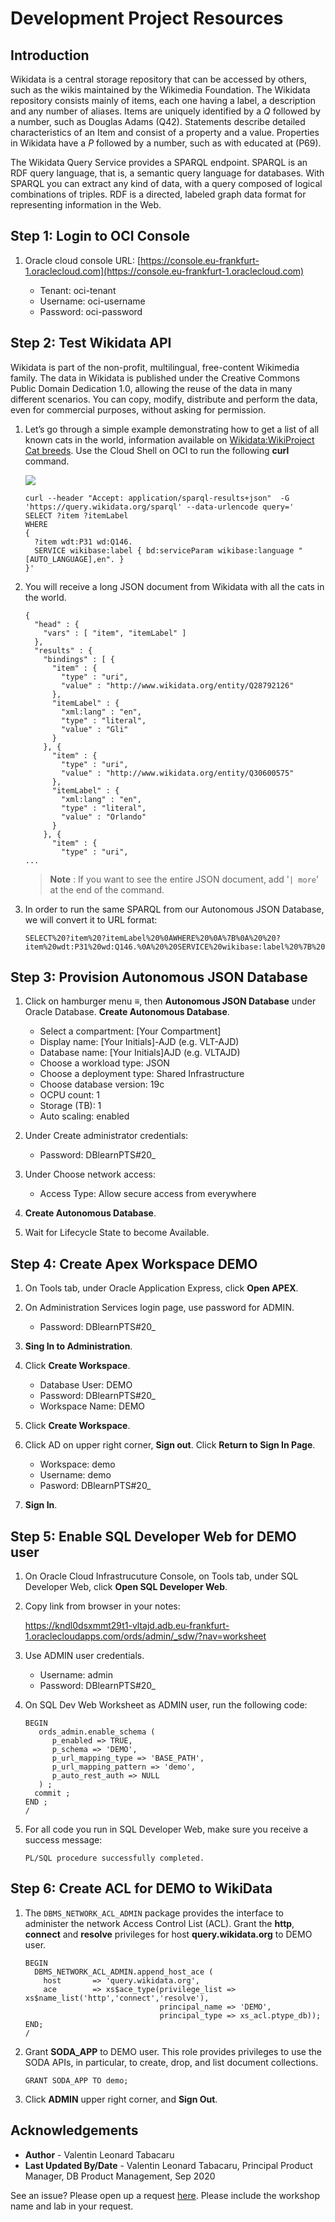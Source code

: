 # Development Project Resources
    
## Introduction
    
Wikidata is a central storage repository that can be accessed by others, such as the wikis maintained by the Wikimedia Foundation. The Wikidata repository consists mainly of items, each one having a label, a description and any number of aliases. Items are uniquely identified by a *Q* followed by a number, such as Douglas Adams (Q42). Statements describe detailed characteristics of an Item and consist of a property and a value. Properties in Wikidata have a *P* followed by a number, such as with educated at (P69).
    
The Wikidata Query Service provides a SPARQL endpoint. SPARQL is an RDF query language, that is, a semantic query language for databases. With SPARQL you can extract any kind of data, with a query composed of logical combinations of triples. RDF is a directed, labeled graph data format for representing information in the Web.
    
## Step 1: Login to OCI Console
    
1. Oracle cloud console URL: [https://console.eu-frankfurt-1.oraclecloud.com](https://console.eu-frankfurt-1.oraclecloud.com)
    
    - Tenant: oci-tenant
    - Username: oci-username
    - Password: oci-password
    
## Step 2: Test Wikidata API
    
Wikidata is part of the non-profit, multilingual, free-content Wikimedia family. The data in Wikidata is published under the Creative Commons Public Domain Dedication 1.0, allowing the reuse of the data in many different scenarios. You can copy, modify, distribute and perform the data, even for commercial purposes, without asking for permission.
    
1. Let’s go through a simple example demonstrating how to get a list of all known cats in the world, information available on [Wikidata:WikiProject Cat breeds](https://www.wikidata.org/wiki/Wikidata:WikiProject_Cat_breeds). Use the Cloud Shell on OCI to run the following **curl** command. 
    
    ![](./images/cloudShell.jpg "")
    
    ````
    curl --header "Accept: application/sparql-results+json"  -G 'https://query.wikidata.org/sparql' --data-urlencode query='
    SELECT ?item ?itemLabel 
    WHERE 
    {
      ?item wdt:P31 wd:Q146.
      SERVICE wikibase:label { bd:serviceParam wikibase:language "[AUTO_LANGUAGE],en". }
    }'
    ````
    
2. You will receive a long JSON document from Wikidata with all the cats in the world.
    
    ````
    {
      "head" : {
        "vars" : [ "item", "itemLabel" ]
      },
      "results" : {
        "bindings" : [ {
          "item" : {
            "type" : "uri",
            "value" : "http://www.wikidata.org/entity/Q28792126"
          },
          "itemLabel" : {
            "xml:lang" : "en",
            "type" : "literal",
            "value" : "Gli"
          }
        }, {
          "item" : {
            "type" : "uri",
            "value" : "http://www.wikidata.org/entity/Q30600575"
          },
          "itemLabel" : {
            "xml:lang" : "en",
            "type" : "literal",
            "value" : "Orlando"
          }
        }, {
          "item" : {
            "type" : "uri",
    ...
    ````
    
    >**Note** : If you want to see the entire JSON document, add '` | more `' at the end of the command.
    
3. In order to run the same SPARQL from our Autonomous JSON Database, we will convert it to URL format:
    
    ````
    SELECT%20?item%20?itemLabel%20%0AWHERE%20%0A%7B%0A%20%20?item%20wdt:P31%20wd:Q146.%0A%20%20SERVICE%20wikibase:label%20%7B%20bd:serviceParam%20wikibase:language%20%22[AUTO_LANGUAGE],en%22.%20%7D%0A%7D
    ````
    
## Step 3: Provision Autonomous JSON Database
    
1. Click on hamburger menu ≡, then **Autonomous JSON Database** under Oracle Database. **Create Autonomous Database**.
    
    - Select a compartment: [Your Compartment]
    - Display name: [Your Initials]-AJD (e.g. VLT-AJD)
    - Database name: [Your Initials]AJD (e.g. VLTAJD)
    - Choose a workload type: JSON
    - Choose a deployment type: Shared Infrastructure
    - Choose database version: 19c
    - OCPU count: 1
    - Storage (TB): 1
    - Auto scaling: enabled
    
2. Under Create administrator credentials:
    
    - Password: DBlearnPTS#20_
    
3. Under Choose network access:
    
    - Access Type: Allow secure access from everywhere
    
4. **Create Autonomous Database**.
    
5. Wait for Lifecycle State to become Available.
    
## Step 4: Create Apex Workspace DEMO
    
1. On Tools tab, under Oracle Application Express, click **Open APEX**.
    
2. On Administration Services login page, use password for ADMIN.
    
    - Password: DBlearnPTS#20_
    
3. **Sing In to Administration**.
    
4. Click **Create Workspace**.
    
    - Database User: DEMO
    - Password: DBlearnPTS#20_
    - Workspace Name: DEMO
    
5. Click **Create Workspace**.
    
6. Click AD on upper right corner, **Sign out**. Click **Return to Sign In Page**.
    
    - Workspace: demo
    - Username: demo
    - Pasword: DBlearnPTS#20_
    
7. **Sign In**.
    
## Step 5: Enable SQL Developer Web for DEMO user
    
1. On Oracle Cloud Infrastrucuture Console, on Tools tab, under SQL Developer Web, click **Open SQL Developer Web**.
    
2. Copy link from browser in your notes:
    
    https://kndl0dsxmmt29t1-vltajd.adb.eu-frankfurt-1.oraclecloudapps.com/ords/admin/_sdw/?nav=worksheet
    
3. Use ADMIN user credentials.
    
    - Username: admin
    - Password: DBlearnPTS#20_
    
4. On SQL Dev Web Worksheet as ADMIN user, run the following code:
    
    ````
    BEGIN 
       ords_admin.enable_schema (
          p_enabled => TRUE,
          p_schema => 'DEMO',
          p_url_mapping_type => 'BASE_PATH',
          p_url_mapping_pattern => 'demo',
          p_auto_rest_auth => NULL
       ) ;
      commit ;
    END ; 
    /
    ````
    
5. For all code you run in SQL Developer Web, make sure you receive a success message:
    
    ````
    PL/SQL procedure successfully completed.
    ````
    
## Step 6:  Create ACL for DEMO to WikiData
    
1. The `DBMS_NETWORK_ACL_ADMIN` package provides the interface to administer the network Access Control List (ACL). Grant the **http**, **connect** and **resolve** privileges for host **query.wikidata.org** to DEMO user.
    
    ````
    BEGIN
      DBMS_NETWORK_ACL_ADMIN.append_host_ace (
        host       => 'query.wikidata.org',
        ace        => xs$ace_type(privilege_list => xs$name_list('http','connect','resolve'),
                                  principal_name => 'DEMO',
                                  principal_type => xs_acl.ptype_db));
    END;
    /
    ````
    
2. Grant **SODA_APP** to DEMO user. This role provides privileges to use the SODA APIs, in particular, to create, drop, and list document collections.
    
    ````
    GRANT SODA_APP TO demo;
    ````
    
3. Click **ADMIN** upper right corner, and **Sign Out**.
    
## Acknowledgements
    
- **Author** - Valentin Leonard Tabacaru
- **Last Updated By/Date** - Valentin Leonard Tabacaru, Principal Product Manager, DB Product Management, Sep 2020
    
See an issue? Please open up a request [here](https://github.com/oracle/learning-library/issues). Please include the workshop name and lab in your request.
    
    